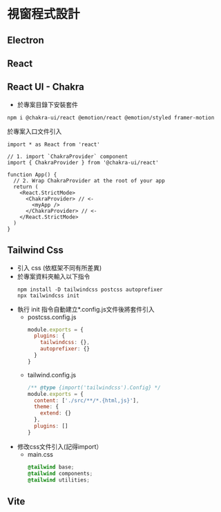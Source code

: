 # 視窗程式設計

## Electron

## React

## React UI - Chakra

- 於專案目錄下安裝套件

```
npm i @chakra-ui/react @emotion/react @emotion/styled framer-motion
```

於專案入口文件引入

```tsx
import * as React from 'react'

// 1. import `ChakraProvider` component
import { ChakraProvider } from '@chakra-ui/react'

function App() {
  // 2. Wrap ChakraProvider at the root of your app
  return (
    <React.StrictMode>
      <ChakraProvider> // <-
        <myApp />
      </ChakraProvider> // <-
    </React.StrictMode>
  )
}
```

## Tailwind Css

- 引入 css (依框架不同有所差異)
- 於專案資料夾輸入以下指令
  ```
  npm install -D tailwindcss postcss autoprefixer
  npx tailwindcss init
  ```
- 執行 init 指令自動建立\*.config.js文件後將套件引入
  - postcss.config.js
    ```js
    module.exports = {
      plugins: {
        tailwindcss: {},
        autoprefixer: {}
      }
    }
    ```
  - tailwind.config.js
    ```js
    /** @type {import('tailwindcss').Config} */
    module.exports = {
      content: ['./src/**/*.{html,js}'],
      theme: {
        extend: {}
      },
      plugins: []
    }
    ```
- 修改css文件引入(記得import）
  - main.css
    ```css
    @tailwind base;
    @tailwind components;
    @tailwind utilities;
    ```

## Vite
